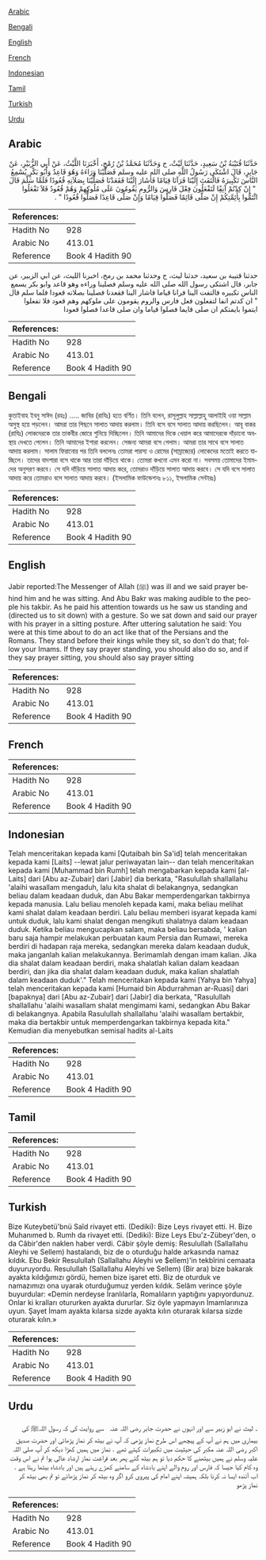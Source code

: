 [Arabic](#arabic)

[Bengali](#bengali)

[English](#english)

[French](#french)

[Indonesian](#indonesian)

[Tamil](#tamil)

[Turkish](#turkish)

[Urdu](#urdu)

## Arabic


<div dir="rtl" lang="ar" style={{fontSize:'larger',backgroundColor:'#f8f9fa',padding:20}}>
حَدَّثَنَا قُتَيْبَةُ بْنُ سَعِيدٍ، حَدَّثَنَا لَيْثٌ، ح وَحَدَّثَنَا مُحَمَّدُ بْنُ رُمْحٍ، أَخْبَرَنَا اللَّيْثُ، عَنْ أَبِي الزُّبَيْرِ، عَنْ جَابِرٍ، قَالَ اشْتَكَى رَسُولُ اللَّهِ صلى الله عليه وسلم فَصَلَّيْنَا وَرَاءَهُ وَهُوَ قَاعِدٌ وَأَبُو بَكْرٍ يُسْمِعُ النَّاسَ تَكْبِيرَهُ فَالْتَفَتَ إِلَيْنَا فَرَآنَا قِيَامًا فَأَشَارَ إِلَيْنَا فَقَعَدْنَا فَصَلَّيْنَا بِصَلاَتِهِ قُعُودًا فَلَمَّا سَلَّمَ قَالَ ‏ "‏ إِنْ كِدْتُمْ آنِفًِا لَتَفْعَلُونَ فِعْلَ فَارِسَ وَالرُّومِ يَقُومُونَ عَلَى مُلُوكِهِمْ وَهُمْ قُعُودٌ فَلاَ تَفْعَلُوا ائْتَمُّوا بِأَئِمَّتِكُمْ إِنْ صَلَّى قَائِمًا فَصَلُّوا قِيَامًا وَإِنْ صَلَّى قَاعِدًا فَصَلُّوا قُعُودًا ‏"‏ ‏.‏
</div>
<div style={{backgroundColor:'#f8f9fa',padding:20, marginBottom: 10}}><table> <thead> <tr> <th>References:</th> <th></th> </tr> </thead> <tbody><tr><td>Hadith No</td><td>928</td></tr><tr><td>Arabic No</td><td>413.01</td></tr><tr><td>Reference</td><td>Book 4 Hadith 90</td></tr></tbody></table></div>


<div dir="rtl" lang="ar" style={{fontSize:'larger',backgroundColor:'#f8f9fa',padding:20}}>
حدثنا قتيبة بن سعيد، حدثنا ليث، ح وحدثنا محمد بن رمح، اخبرنا الليث، عن ابي الزبير، عن جابر، قال اشتكى رسول الله صلى الله عليه وسلم فصلينا وراءه وهو قاعد وابو بكر يسمع الناس تكبيره فالتفت الينا فرانا قياما فاشار الينا فقعدنا فصلينا بصلاته قعودا فلما سلم قال " ان كدتم انفا لتفعلون فعل فارس والروم يقومون على ملوكهم وهم قعود فلا تفعلوا ايتموا بايمتكم ان صلى قايما فصلوا قياما وان صلى قاعدا فصلوا قعودا
</div>
<div style={{backgroundColor:'#f8f9fa',padding:20, marginBottom: 10}}><table> <thead> <tr> <th>References:</th> <th></th> </tr> </thead> <tbody><tr><td>Hadith No</td><td>928</td></tr><tr><td>Arabic No</td><td>413.01</td></tr><tr><td>Reference</td><td>Book 4 Hadith 90</td></tr></tbody></table></div>

## Bengali


<div dir="ltr" lang="bn" style={{fontSize:'larger',backgroundColor:'#f8f9fa',padding:20}}>
কুতাইবাহ ইবনু সাঈদ (রহঃ) ..... জাবির (রাযিঃ) হতে বর্ণিত। তিনি বলেন, রাসূলুল্লাহ সাল্লাল্লাহু আলাইহি ওয়া সাল্লাম অসুস্থ হয়ে পড়লেন। আমরা তার পিছনে সালাত আদায় করলাম। তিনি বসে বসে সালাত আদায় করছিলেন। আবূ বাকর (রাযিঃ) লোকদেরকে তার তাকবীর জোরে শুনিয়ে দিচ্ছিলেন। তিনি আমাদের দিকে খেয়াল করে আমাদেরকে দাঁড়ানো অবস্থায় দেখতে পেলেন। তিনি আমাদের ইশারা করলেন। সেজন্য আমরা বসে গেলাম। আমরা তার সাথে বসে সালাত আদায় করলাম। সালাম ফিরানোর পর তিনি বললেনঃ তোমরা পারস্য ও রোমের (সাম্রাজ্যের) লোকেদের মতোই করতে যাচ্ছিলে। তাদের বাদশারা বসে থাকে আর তারা দাঁড়িয়ে থাকে। তোমরা কখনো এমন করো না। সবসময় তোমাদের ইমামদের অনুসরণ করবে। সে যদি দাঁড়িয়ে সালাত আদায় করে, তোমরাও দাঁড়িয়ে সালাত আদায় করবে। সে যদি বসে সালাত আদায় করে তোমরাও বসে সালাত আদায় করবে। (ইসলামিক ফাউন্ডেশনঃ ৮১১, ইসলামিক সেন্টারঃ)
</div>
<div style={{backgroundColor:'#f8f9fa',padding:20, marginBottom: 10}}><table> <thead> <tr> <th>References:</th> <th></th> </tr> </thead> <tbody><tr><td>Hadith No</td><td>928</td></tr><tr><td>Arabic No</td><td>413.01</td></tr><tr><td>Reference</td><td>Book 4 Hadith 90</td></tr></tbody></table></div>

## English


<div dir="ltr" lang="en" style={{fontSize:'larger',backgroundColor:'#f8f9fa',padding:20}}>
Jabir reported:The Messenger of Allah (ﷺ) was ill and we said prayer behind him and he was sitting. And Abu Bakr was making audible to the people his takbir. As he paid his attention towards us he saw us standing and (directed us to sit down) with a gesture. So we sat down and said our prayer with his prayer in a sitting posture. After uttering salutation he said: You were at this time about to do an act like that of the Persians and the Romans. They stand before their kings while they sit, so don't do that; follow your Imams. If they say prayer standing, you should also do so, and if they say prayer sitting, you should also say prayer sitting
</div>
<div style={{backgroundColor:'#f8f9fa',padding:20, marginBottom: 10}}><table> <thead> <tr> <th>References:</th> <th></th> </tr> </thead> <tbody><tr><td>Hadith No</td><td>928</td></tr><tr><td>Arabic No</td><td>413.01</td></tr><tr><td>Reference</td><td>Book 4 Hadith 90</td></tr></tbody></table></div>

## French


<div dir="ltr" lang="fr" style={{fontSize:'larger',backgroundColor:'#f8f9fa',padding:20}}>

</div>
<div style={{backgroundColor:'#f8f9fa',padding:20, marginBottom: 10}}><table> <thead> <tr> <th>References:</th> <th></th> </tr> </thead> <tbody><tr><td>Hadith No</td><td>928</td></tr><tr><td>Arabic No</td><td>413.01</td></tr><tr><td>Reference</td><td>Book 4 Hadith 90</td></tr></tbody></table></div>

## Indonesian


<div dir="ltr" lang="id" style={{fontSize:'larger',backgroundColor:'#f8f9fa',padding:20}}>
Telah menceritakan kepada kami [Qutaibah bin Sa'id] telah menceritakan kepada kami [Laits] --lewat jalur periwayatan lain-- dan telah menceritakan kepada kami [Muhammad bin Rumh] telah mengabarkan kepada kami [al-Laits] dari [Abu az-Zubair] dari [Jabir] dia berkata, "Rasulullah shallallahu 'alaihi wasallam mengaduh, lalu kita shalat di belakangnya, sedangkan beliau dalam keadaan duduk, dan Abu Bakar memperdengarkan takbirnya kepada manusia. Lalu beliau menoleh kepada kami, maka beliau melihat kami shalat dalam keadaan berdiri. Lalu beliau memberi isyarat kepada kami untuk duduk, lalu kami shalat dengan mengikuti shalatnya dalam keadaan duduk. Ketika beliau mengucapkan salam, maka beliau bersabda, ' kalian baru saja hampir melakukan perbuatan kaum Persia dan Rumawi, mereka berdiri di hadapan raja mereka, sedangkan mereka dalam keadaan duduk, maka janganlah kalian melakukannya. Berimamlah dengan imam kalian. Jika dia shalat dalam keadaan berdiri, maka shalatlah kalian dalam keadaan berdiri, dan jika dia shalat dalam keadaan duduk, maka kalian shalatlah dalam keadaan duduk'." Telah menceritakan kepada kami [Yahya bin Yahya] telah menceritakan kepada kami [Humaid bin Abdurrahman ar-Ruasi] dari [bapaknya] dari [Abu az-Zubair] dari [Jabir] dia berkata, "Rasulullah shallallahu 'alaihi wasallam shalat mengimami kami, sedangkan Abu Bakar di belakangnya. Apabila Rasulullah shallallahu 'alaihi wasallam bertakbir, maka dia bertakbir untuk memperdengarkan takbirnya kepada kita." Kemudian dia menyebutkan semisal hadits al-Laits
</div>
<div style={{backgroundColor:'#f8f9fa',padding:20, marginBottom: 10}}><table> <thead> <tr> <th>References:</th> <th></th> </tr> </thead> <tbody><tr><td>Hadith No</td><td>928</td></tr><tr><td>Arabic No</td><td>413.01</td></tr><tr><td>Reference</td><td>Book 4 Hadith 90</td></tr></tbody></table></div>

## Tamil


<div dir="ltr" lang="ta" style={{fontSize:'larger',backgroundColor:'#f8f9fa',padding:20}}>

</div>
<div style={{backgroundColor:'#f8f9fa',padding:20, marginBottom: 10}}><table> <thead> <tr> <th>References:</th> <th></th> </tr> </thead> <tbody><tr><td>Hadith No</td><td>928</td></tr><tr><td>Arabic No</td><td>413.01</td></tr><tr><td>Reference</td><td>Book 4 Hadith 90</td></tr></tbody></table></div>

## Turkish


<div dir="ltr" lang="tr" style={{fontSize:'larger',backgroundColor:'#f8f9fa',padding:20}}>
Bize Kuteybetü'bnü Saîd rivayet etti. (Dediki): Bize Leys rivayet etti. H. Bize Muhanımed b. Rumh da rivayet etti. (Dediki): Bize Leys Ebu'z-Zübeyr'den, o da Câbir'den naklen haber verdi. Câbir şöyle demiş: Resulullah (Sallallahu Aleyhi ve Sellem) hastalandı, biz de o oturduğu halde arkasında namaz kıldık. Ebu Bekir Resulullah (Sallallahu Aleyhi ve $ellem)'in tekbîrini cemaata duyuruyordu. Resulullah (Sallallahu Aleyhi ve Sellem) (Bir ara) bize bakarak ayakta kıldığımızı gördü, hemen bize işaret etti. Biz de oturduk ve namazımızı ona uyarak oturduğumuz yerden kıldık. Selâm verince şöyle buyurdular: «Demin nerdeyse İranlılarla, Romalıların yaptığını yapıyordunuz. Onlar ki kralları otururken ayakta dururlar. Siz öyle yapmayın İmamlarınıza uyun. Şayet İmam ayakta kılarsa sizde ayakta kılın oturarak kılarsa sizde oturarak kılın.»
</div>
<div style={{backgroundColor:'#f8f9fa',padding:20, marginBottom: 10}}><table> <thead> <tr> <th>References:</th> <th></th> </tr> </thead> <tbody><tr><td>Hadith No</td><td>928</td></tr><tr><td>Arabic No</td><td>413.01</td></tr><tr><td>Reference</td><td>Book 4 Hadith 90</td></tr></tbody></table></div>

## Urdu


<div dir="rtl" lang="ur" style={{fontSize:'larger',backgroundColor:'#f8f9fa',padding:20}}>
۔ لیث نے ابو زبیر سے اور انہوں نے حضرت جابر ‌رضی ‌اللہ ‌عنہ ‌ ‌ سے روایت کی کہ رسول اللہﷺ كی ‌بیماری ‌میں ‌ہم ‌نے ‌آپ ‌كے ‌پیچھے ‌اس ‌طرح ‌نماز ‌پڑھی ‌كہ ‌آپ ‌نے ‌بیٹھ ‌كر ‌نماز ‌پڑھائی ‌اور ‌حضرت ‌صدیق ‌اكبر ‌رضی ‌اللہ ‌عنہ ‌مكبر ‌كی ‌حیثیت ‌میں ‌تكبیرات ‌كہتے ‌تھے ‌. ‌نماز ‌میں ‌ہمیں ‌كھڑا ‌دیكھ ‌كر ‌آپ ‌صلی ‌اللہ ‌علیہ ‌وسلم ‌نے ‌ہمیں ‌بیٹھنے ‌كا ‌حكم ‌دیا ‌تو ‌ہم ‌بیٹھ ‌گئے ‌پھر ‌بعد ‌فراغت ‌نماز ‌ارشاد ‌عالی ‌ہوا ‌تم ‌نے ‌اس ‌وقت ‌وہ ‌كام ‌كیا ‌جیسا ‌كہ ‌فارس ‌اور ‌روم ‌والے ‌اپنے ‌بادشاہ ‌كے ‌سامنے ‌كھڑے ‌رہتے ‌ہیں ‌اور ‌بادشاہ ‌بیٹھا ‌رہتا ‌ہے ‌. ‌اب ‌آئندہ ‌ایسا ‌نہ ‌كرنا ‌بلكہ ‌ہمیشہ ‌اپنے ‌امام ‌كی ‌پیروی ‌كرو ‌اگر ‌وہ ‌بیٹھ ‌كر ‌نماز ‌پڑھائے ‌تو ‌تم ‌بھی ‌بیٹھ ‌كر ‌نماز ‌پڑھو ‌
</div>
<div style={{backgroundColor:'#f8f9fa',padding:20, marginBottom: 10}}><table> <thead> <tr> <th>References:</th> <th></th> </tr> </thead> <tbody><tr><td>Hadith No</td><td>928</td></tr><tr><td>Arabic No</td><td>413.01</td></tr><tr><td>Reference</td><td>Book 4 Hadith 90</td></tr></tbody></table></div>